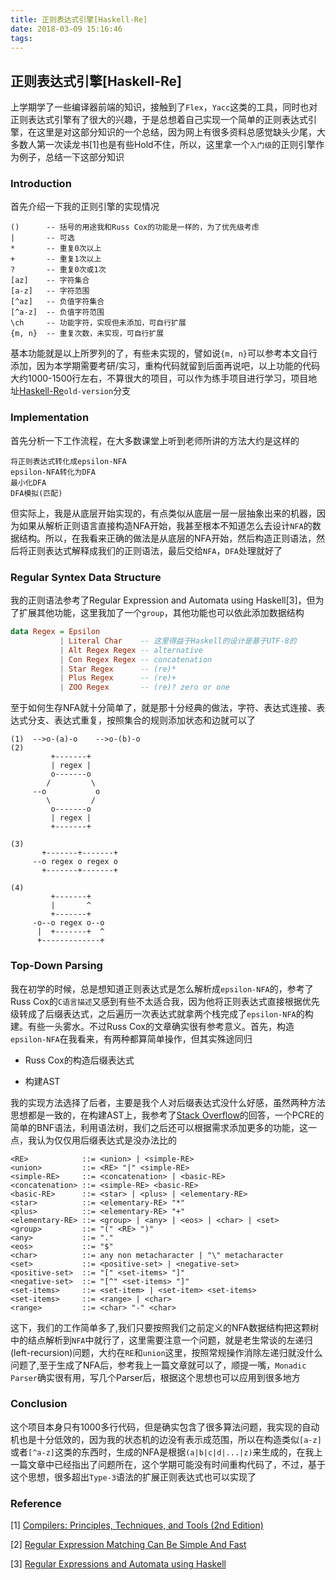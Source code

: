 ```yaml
---
title: 正则表达式引擎[Haskell-Re]
date: 2018-03-09 15:16:46
tags:
---
```


## 正则表达式引擎[Haskell-Re]

上学期学了一些编译器前端的知识，接触到了`Flex`，`Yacc`这类的工具，同时也对正则表达式引擎有了很大的兴趣，于是总想着自己实现一个简单的正则表达式引擎，在这里是对这部分知识的一个总结，因为网上有很多资料总感觉缺头少尾，大多数人第一次读龙书[1]也是有些Hold不住，所以，这里拿一个`入门级`的正则引擎作为例子，总结一下这部分知识
<!--more-->

### Introduction

首先介绍一下我的正则引擎的实现情况

```
()      -- 括号的用途我和Russ Cox的功能是一样的，为了优先级考虑
|       -- 可选
*       -- 重复0次以上
+       -- 重复1次以上
?       -- 重复0次或1次
[az]    -- 字符集合
[a-z]   -- 字符范围
[^az]   -- 负值字符集合
[^a-z]  -- 负值字符范围
\ch     -- 功能字符，实现但未添加，可自行扩展
{m, n}  -- 重复次数，未实现，可自行扩展
```

基本功能就是以上所罗列的了，有些未实现的，譬如说`{m, n}`可以参考本文自行添加，因为本学期需要考研/实习，重构代码就留到后面再说吧，以上功能的代码大约1000-1500行左右，不算很大的项目，可以作为练手项目进行学习，项目地址[Haskell-Re](https://github.com/higuoxing/Haskell-Re)`old-version`分支

### Implementation

首先分析一下工作流程，在大多数课堂上听到老师所讲的方法大约是这样的

```
将正则表达式转化成epsilon-NFA
epsilon-NFA转化为DFA
最小化DFA
DFA模拟(匹配)
```

但实际上，我是从底层开始实现的，有点类似从底层一层一层抽象出来的机器，因为如果从解析正则语言直接构造NFA开始，我甚至根本不知道怎么去设计`NFA`的数据结构。所以，在我看来正确的做法是从底层的NFA开始，然后构造正则语法，然后将正则表达式解释成我们的正则语法，最后交给`NFA`，`DFA`处理就好了

### Regular Syntex Data Structure

我的正则语法参考了Regular Expression and Automata using Haskell[3]，但为了扩展其他功能，这里我加了一个`group`，其他功能也可以依此添加数据结构

```haskell
data Regex = Epsilon
           | Literal Char    -- 这里得益于Haskell的设计是基于UTF-8的
           | Alt Regex Regex -- alternative
           | Con Regex Regex -- concatenation
           | Star Regex      -- (re)*
           | Plus Regex      -- (re)+
           | ZOO Regex       -- (re)? zero or one
```

至于如何生存NFA就十分简单了，就是那十分经典的做法，字符、表达式连接、表达式分支、表达式重复，按照集合的规则添加状态和边就可以了

```
(1)  -->o-(a)-o    -->o-(b)-o
(2)
         +-------+
         | regex |
         o-------o
        /         \
     --o           o
        \         /
         o-------o
         | regex |
         +-------+

(3)
       +-------+-------+
     --o regex o regex o
       +-------+-------+

(4)
         +-------+
         |       ^
         +-------+
     -o--o regex o--o
      |  +-------+  ^
      +-------------+

```

### Top-Down Parsing

我在初学的时候，总是想知道正则表达式是怎么解析成`epsilon-NFA`的，参考了Russ Cox的`C语言描述`又感到有些不太适合我，因为他将正则表达式直接根据优先级转成了后缀表达式，之后遍历一次表达式就拿两个栈完成了`epsilon-NFA`的构建。有些一头雾水。不过Russ Cox的文章确实很有参考意义。首先，构造`epsilon-NFA`在我看来，有两种都算简单操作，但其实殊途同归

* Russ Cox的构造后缀表达式

* 构建AST

我的实现方法选择了后者，主要是我个人对后缀表达式没什么好感，虽然两种方法思想都是一致的，在构建AST上，我参考了[Stack Overflow](https://stackoverflow.com/questions/1435411/what-is-the-bnf-for-a-regex-in-order-to-write-a-full-or-partial-parser)的回答，一个PCRE的简单的BNF语法，利用语法树，我们之后还可以根据需求添加更多的功能，这一点，我认为仅仅用后缀表达式是没办法比的

```
<RE>            ::= <union> | <simple-RE>
<union>         ::= <RE> "|" <simple-RE>
<simple-RE>     ::= <concatenation> | <basic-RE>
<concatenation> ::= <simple-RE> <basic-RE>
<basic-RE>      ::= <star> | <plus> | <elementary-RE>
<star>          ::= <elementary-RE> "*"
<plus>          ::= <elementary-RE> "+"
<elementary-RE> ::= <group> | <any> | <eos> | <char> | <set>
<group>         ::= "(" <RE> ")"
<any>           ::= "."
<eos>           ::= "$"
<char>          ::= any non metacharacter | "\" metacharacter
<set>           ::= <positive-set> | <negative-set>
<positive-set>  ::= "[" <set-items> "]"
<negative-set>  ::= "[^" <set-items> "]"
<set-items>     ::= <set-item> | <set-item> <set-items>
<set-items>     ::= <range> | <char>
<range>         ::= <char> "-" <char>
```

这下，我们的工作简单多了,我们只要按照我们之前定义的NFA数据结构把这颗树中的结点解析到`NFA`中就行了，这里需要注意一个问题，就是老生常谈的左递归(left-recursion)问题，大约在`RE`和`union`这里，按照常规操作消除左递归就没什么问题了,至于生成了NFA后，参考我上一篇文章就可以了，顺提一嘴，`Monadic Parser`确实很有用，写几个Parser后，根据这个思想也可以应用到很多地方

### Conclusion

这个项目本身只有1000多行代码，但是确实包含了很多算法问题，我实现的自动机也是十分低效的，因为我的状态机的边没有表示成范围，所以在构造类似`[a-z]`或者`[^a-z]`这类的东西时，生成的NFA是根据`(a|b|c|d|...|z)`来生成的，在我上一篇文章中已经指出了问题所在，这个学期可能没有时间重构代码了，不过，基于这个思想，很多超出`Type-3`语法的扩展正则表达式也可以实现了

### Reference

[1] [Compilers: Principles, Techniques, and Tools (2nd Edition)](https://www.amazon.com/Compilers-Principles-Techniques-Tools-2nd/dp/0321486811)

[2] [Regular Expression Matching Can Be Simple And Fast](https://swtch.com/~rsc/regexp/regexp1.html)

[3] [Regular Expressions and Automata using Haskell](https://www.cs.kent.ac.uk/people/staff/sjt/craft2e/regExp.pdf)
